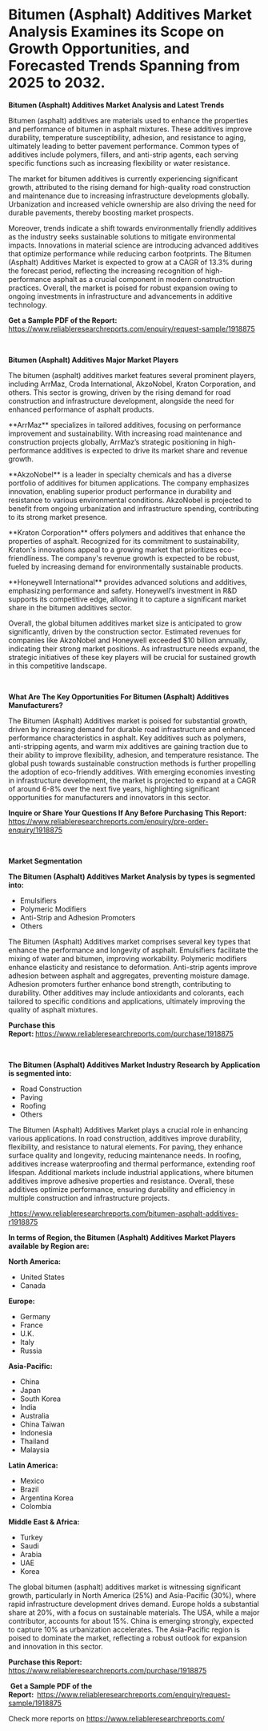 <p><h1>Bitumen (Asphalt) Additives Market Analysis Examines its Scope on Growth Opportunities, and Forecasted Trends Spanning from 2025 to 2032.</h1></p><p><strong>Bitumen (Asphalt) Additives Market Analysis and Latest Trends</strong></p>
<p><p>Bitumen (asphalt) additives are materials used to enhance the properties and performance of bitumen in asphalt mixtures. These additives improve durability, temperature susceptibility, adhesion, and resistance to aging, ultimately leading to better pavement performance. Common types of additives include polymers, fillers, and anti-strip agents, each serving specific functions such as increasing flexibility or water resistance.</p><p>The market for bitumen additives is currently experiencing significant growth, attributed to the rising demand for high-quality road construction and maintenance due to increasing infrastructure developments globally. Urbanization and increased vehicle ownership are also driving the need for durable pavements, thereby boosting market prospects. </p><p>Moreover, trends indicate a shift towards environmentally friendly additives as the industry seeks sustainable solutions to mitigate environmental impacts. Innovations in material science are introducing advanced additives that optimize performance while reducing carbon footprints. The Bitumen (Asphalt) Additives Market is expected to grow at a CAGR of 13.3% during the forecast period, reflecting the increasing recognition of high-performance asphalt as a crucial component in modern construction practices. Overall, the market is poised for robust expansion owing to ongoing investments in infrastructure and advancements in additive technology.</p></p>
<p><strong>Get a Sample PDF of the Report:&nbsp;</strong> <a href="https://www.reliableresearchreports.com/enquiry/request-sample/1918875?utm_campaign=2040&utm_medium=2&utm_source=Github&utm_content=ia&utm_term=04022025&utm_id=bitumen-asphalt-additives">https://www.reliableresearchreports.com/enquiry/request-sample/1918875</a></p>
<p>&nbsp;</p>
<p><strong>Bitumen (Asphalt) Additives Major Market Players</strong></p>
<p><p>The bitumen (asphalt) additives market features several prominent players, including ArrMaz, Croda International, AkzoNobel, Kraton Corporation, and others. This sector is growing, driven by the rising demand for road construction and infrastructure development, alongside the need for enhanced performance of asphalt products.</p><p>**ArrMaz** specializes in tailored additives, focusing on performance improvement and sustainability. With increasing road maintenance and construction projects globally, ArrMaz’s strategic positioning in high-performance additives is expected to drive its market share and revenue growth.</p><p>**AkzoNobel** is a leader in specialty chemicals and has a diverse portfolio of additives for bitumen applications. The company emphasizes innovation, enabling superior product performance in durability and resistance to various environmental conditions. AkzoNobel is projected to benefit from ongoing urbanization and infrastructure spending, contributing to its strong market presence.</p><p>**Kraton Corporation** offers polymers and additives that enhance the properties of asphalt. Recognized for its commitment to sustainability, Kraton's innovations appeal to a growing market that prioritizes eco-friendliness. The company's revenue growth is expected to be robust, fueled by increasing demand for environmentally sustainable products.</p><p>**Honeywell International** provides advanced solutions and additives, emphasizing performance and safety. Honeywell’s investment in R&D supports its competitive edge, allowing it to capture a significant market share in the bitumen additives sector.</p><p>Overall, the global bitumen additives market size is anticipated to grow significantly, driven by the construction sector. Estimated revenues for companies like AkzoNobel and Honeywell exceeded $10 billion annually, indicating their strong market positions. As infrastructure needs expand, the strategic initiatives of these key players will be crucial for sustained growth in this competitive landscape.</p></p>
<p>&nbsp;</p>
<p><strong>What Are The Key Opportunities For Bitumen (Asphalt) Additives Manufacturers?</strong></p>
<p><p>The Bitumen (Asphalt) Additives market is poised for substantial growth, driven by increasing demand for durable road infrastructure and enhanced performance characteristics in asphalt. Key additives such as polymers, anti-stripping agents, and warm mix additives are gaining traction due to their ability to improve flexibility, adhesion, and temperature resistance. The global push towards sustainable construction methods is further propelling the adoption of eco-friendly additives. With emerging economies investing in infrastructure development, the market is projected to expand at a CAGR of around 6-8% over the next five years, highlighting significant opportunities for manufacturers and innovators in this sector.</p></p>
<p><strong>Inquire or Share Your Questions If Any Before Purchasing This Report:</strong> <a href="https://www.reliableresearchreports.com/enquiry/pre-order-enquiry/1918875?utm_campaign=2040&utm_medium=2&utm_source=Github&utm_content=ia&utm_term=04022025&utm_id=bitumen-asphalt-additives">https://www.reliableresearchreports.com/enquiry/pre-order-enquiry/1918875</a></p>
<p>&nbsp;</p>
<p><strong>Market Segmentation</strong></p>
<p><strong>The Bitumen (Asphalt) Additives Market Analysis by types is segmented into:</strong></p>
<p><ul><li>Emulsifiers</li><li>Polymeric Modifiers</li><li>Anti-Strip and Adhesion Promoters</li><li>Others</li></ul></p>
<p><p>The Bitumen (Asphalt) Additives market comprises several key types that enhance the performance and longevity of asphalt. Emulsifiers facilitate the mixing of water and bitumen, improving workability. Polymeric modifiers enhance elasticity and resistance to deformation. Anti-strip agents improve adhesion between asphalt and aggregates, preventing moisture damage. Adhesion promoters further enhance bond strength, contributing to durability. Other additives may include antioxidants and colorants, each tailored to specific conditions and applications, ultimately improving the quality of asphalt mixtures.</p></p>
<p><strong>Purchase this Report:&nbsp;</strong><a href="https://www.reliableresearchreports.com/purchase/1918875?utm_campaign=2040&utm_medium=2&utm_source=Github&utm_content=ia&utm_term=04022025&utm_id=bitumen-asphalt-additives">https://www.reliableresearchreports.com/purchase/1918875</a></p>
<p>&nbsp;</p>
<p><strong>The Bitumen (Asphalt) Additives Market Industry Research by Application is segmented into:</strong></p>
<p><ul><li>Road Construction</li><li>Paving</li><li>Roofing</li><li>Others</li></ul></p>
<p><p>The Bitumen (Asphalt) Additives Market plays a crucial role in enhancing various applications. In road construction, additives improve durability, flexibility, and resistance to natural elements. For paving, they enhance surface quality and longevity, reducing maintenance needs. In roofing, additives increase waterproofing and thermal performance, extending roof lifespan. Additional markets include industrial applications, where bitumen additives improve adhesive properties and resistance. Overall, these additives optimize performance, ensuring durability and efficiency in multiple construction and infrastructure projects.</p></p>
<p><a href="https://www.reliableresearchreports.com/bitumen-asphalt-additives-r1918875?utm_campaign=2040&utm_medium=2&utm_source=Github&utm_content=ia&utm_term=04022025&utm_id=bitumen-asphalt-additives">&nbsp;https://www.reliableresearchreports.com/bitumen-asphalt-additives-r1918875</a></p>
<p><strong>In terms of Region, the Bitumen (Asphalt) Additives Market Players available by Region are:</strong></p>
<p>
    <p> <strong> North America: </strong>
        <ul>
            <li>United States</li>
            <li>Canada</li>
        </ul>
        </p> 
    <p> <strong> Europe: </strong>
        <ul>
            <li>Germany</li>
            <li>France</li>
            <li>U.K.</li>
            <li>Italy</li>
            <li>Russia</li>
        </ul>
        </p> 
    <p> <strong> Asia-Pacific: </strong>
        <ul>
            <li>China</li>
            <li>Japan</li>
            <li>South Korea</li>
            <li>India</li>
            <li>Australia</li>
            <li>China Taiwan</li>
            <li>Indonesia</li>
            <li>Thailand</li>
            <li>Malaysia</li>
        </ul>
        </p> 
    <p> <strong> Latin America: </strong>
        <ul>
            <li>Mexico</li>
            <li>Brazil</li>
            <li>Argentina Korea</li>
            <li>Colombia</li>
        </ul>
        </p> 
    <p> <strong> Middle East & Africa: </strong>
        <ul>
            <li>Turkey</li>
            <li>Saudi</li>
            <li>Arabia</li>
            <li>UAE</li>
            <li>Korea</li>
        </ul>
    </p>
    </p>
<p><p>The global bitumen (asphalt) additives market is witnessing significant growth, particularly in North America (25%) and Asia-Pacific (30%), where rapid infrastructure development drives demand. Europe holds a substantial share at 20%, with a focus on sustainable materials. The USA, while a major contributor, accounts for about 15%. China is emerging strongly, expected to capture 10% as urbanization accelerates. The Asia-Pacific region is poised to dominate the market, reflecting a robust outlook for expansion and innovation in this sector.</p></p>
<p><strong>Purchase this Report: </strong><a href="https://www.reliableresearchreports.com/purchase/1918875?utm_campaign=2040&utm_medium=2&utm_source=Github&utm_content=ia&utm_term=04022025&utm_id=bitumen-asphalt-additives">https://www.reliableresearchreports.com/purchase/1918875</a></p>
<p>&nbsp;<strong>Get a Sample PDF of the Report:&nbsp;&nbsp;</strong><a href="https://www.reliableresearchreports.com/enquiry/request-sample/1918875?utm_campaign=2040&utm_medium=2&utm_source=Github&utm_content=ia&utm_term=04022025&utm_id=bitumen-asphalt-additives">https://www.reliableresearchreports.com/enquiry/request-sample/1918875</a></p>
<p><strong></strong></p>
<p>Check more reports on <a href="https://www.reliableresearchreports.com/?utm_campaign=2040&utm_medium=2&utm_source=Github&utm_content=ia&utm_term=04022025&utm_id=bitumen-asphalt-additives">https://www.reliableresearchreports.com/</a></p>
